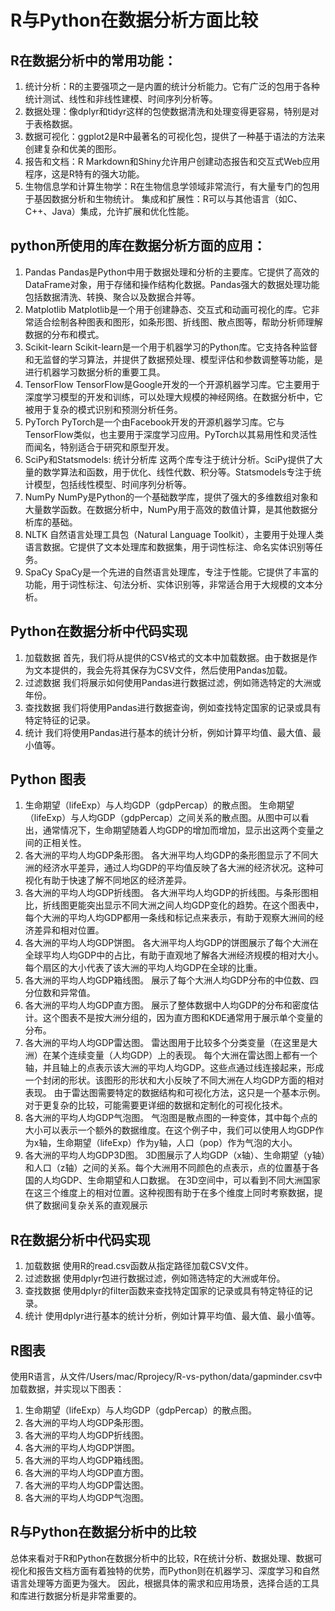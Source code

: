 # R与Python在数据分析方面比较
## R在数据分析中的常用功能：
1. 统计分析：R的主要强项之一是内置的统计分析能力。它有广泛的包用于各种统计测试、线性和非线性建模、时间序列分析等。
2. 数据处理：像dplyr和tidyr这样的包使数据清洗和处理变得更容易，特别是对于表格数据。
3. 数据可视化：ggplot2是R中最著名的可视化包，提供了一种基于语法的方法来创建复杂和优美的图形。
4. 报告和文档：R Markdown和Shiny允许用户创建动态报告和交互式Web应用程序，这是R特有的强大功能。
5. 生物信息学和计算生物学：R在生物信息学领域非常流行，有大量专门的包用于基因数据分析和生物统计。
集成和扩展性：R可以与其他语言（如C、C++、Java）集成，允许扩展和优化性能。

## python所使用的库在数据分析方面的应用：
1. Pandas
   Pandas是Python中用于数据处理和分析的主要库。它提供了高效的DataFrame对象，用于存储和操作结构化数据。Pandas强大的数据处理功能包括数据清洗、转换、聚合以及数据合并等。
2. Matplotlib
   Matplotlib是一个用于创建静态、交互式和动画可视化的库。它非常适合绘制各种图表和图形，如条形图、折线图、散点图等，帮助分析师理解数据的分布和模式。
3. Scikit-learn
   Scikit-learn是一个用于机器学习的Python库。它支持各种监督和无监督的学习算法，并提供了数据预处理、模型评估和参数调整等功能，是进行机器学习数据分析的重要工具。
4. TensorFlow
   TensorFlow是Google开发的一个开源机器学习库。它主要用于深度学习模型的开发和训练，可以处理大规模的神经网络。在数据分析中，它被用于复杂的模式识别和预测分析任务。
5. PyTorch
   PyTorch是一个由Facebook开发的开源机器学习库。它与TensorFlow类似，也主要用于深度学习应用。PyTorch以其易用性和灵活性而闻名，特别适合于研究和原型开发。
6. SciPy和Statsmodels: 统计分析库
   这两个库专注于统计分析。SciPy提供了大量的数学算法和函数，用于优化、线性代数、积分等。Statsmodels专注于统计模型，包括线性模型、时间序列分析等。
7. NumPy
   NumPy是Python的一个基础数学库，提供了强大的多维数组对象和大量数学函数。在数据分析中，NumPy用于高效的数值计算，是其他数据分析库的基础。
8. NLTK
   自然语言处理工具包（Natural Language Toolkit），主要用于处理人类语言数据。它提供了文本处理库和数据集，用于词性标注、命名实体识别等任务。
9. SpaCy
   SpaCy是一个先进的自然语言处理库，专注于性能。它提供了丰富的功能，用于词性标注、句法分析、实体识别等，非常适合用于大规模的文本分析。

## Python在数据分析中代码实现
1. 加载数据
   首先，我们将从提供的CSV格式的文本中加载数据。由于数据是作为文本提供的，我会先将其保存为CSV文件，然后使用Pandas加载。
2. 过滤数据
   我们将展示如何使用Pandas进行数据过滤，例如筛选特定的大洲或年份。
3. 查找数据
   我们将使用Pandas进行数据查询，例如查找特定国家的记录或具有特定特征的记录。
4. 统计
   我们将使用Pandas进行基本的统计分析，例如计算平均值、最大值、最小值等。
## Python 图表
   1. 生命期望（lifeExp）与人均GDP（gdpPercap）的散点图。
      生命期望（lifeExp）与人均GDP（gdpPercap）之间关系的散点图。从图中可以看出，通常情况下，生命期望随着人均GDP的增加而增加，显示出这两个变量之间的正相关性。
   2. 各大洲的平均人均GDP条形图。
      各大洲平均人均GDP的条形图显示了不同大洲的经济水平差异，通过人均GDP的平均值反映了各大洲的经济状况。这种可视化有助于快速了解不同地区的经济差异。
   3. 各大洲的平均人均GDP折线图。
      各大洲平均人均GDP的折线图。与条形图相比，折线图更能突出显示不同大洲之间人均GDP变化的趋势。在这个图表中，每个大洲的平均人均GDP都用一条线和标记点来表示，有助于观察大洲间的经济差异和相对位置。
   4. 各大洲的平均人均GDP饼图。
      各大洲平均人均GDP的饼图展示了每个大洲在全球平均人均GDP中的占比，有助于直观地了解各大洲经济规模的相对大小。每个扇区的大小代表了该大洲的平均人均GDP在全球的比重。
   5. 各大洲的平均人均GDP箱线图。
      展示了每个大洲人均GDP分布的中位数、四分位数和异常值。
   6. 各大洲的平均人均GDP直方图。
      展示了整体数据中人均GDP的分布和密度估计。这个图表不是按大洲分组的，因为直方图和KDE通常用于展示单个变量的分布。
   7. 各大洲的平均人均GDP雷达图。
      雷达图用于比较多个分类变量（在这里是大洲）在某个连续变量（人均GDP）上的表现。
      每个大洲在雷达图上都有一个轴，并且轴上的点表示该大洲的平均人均GDP。这些点通过线连接起来，形成一个封闭的形状。该图形的形状和大小反映了不同大洲在人均GDP方面的相对表现。
      由于雷达图需要特定的数据结构和可视化方法，这只是一个基本示例。对于更复杂的比较，可能需要更详细的数据和定制化的可视化技术。
   8. 各大洲的平均人均GDP气泡图。
      气泡图是散点图的一种变体，其中每个点的大小可以表示一个额外的数据维度。在这个例子中，我们可以使用人均GDP作为x轴，生命期望（lifeExp）作为y轴，人口（pop）作为气泡的大小。
   9. 各大洲的平均人均GDP3D图。
      3D图展示了人均GDP（x轴）、生命期望（y轴）和人口（z轴）之间的关系。每个大洲用不同颜色的点表示，点的位置基于各国的人均GDP、生命期望和人口数据。
      在3D空间中，可以看到不同大洲国家在这三个维度上的相对位置。这种视图有助于在多个维度上同时考察数据，提供了数据间复杂关系的直观展示
## R在数据分析中代码实现
1. 加载数据
   使用R的read.csv函数从指定路径加载CSV文件。
2. 过滤数据
   使用dplyr包进行数据过滤，例如筛选特定的大洲或年份。
3. 查找数据
   使用dplyr的filter函数来查找特定国家的记录或具有特定特征的记录。 
4. 统计
   使用dplyr进行基本的统计分析，例如计算平均值、最大值、最小值等。

## R图表
使用R语言，从文件/Users/mac/Rprojecy/R-vs-python/data/gapminder.csv中加载数据，并实现以下图表：
1. 生命期望（lifeExp）与人均GDP（gdpPercap）的散点图。
2. 各大洲的平均人均GDP条形图。
3. 各大洲的平均人均GDP折线图。
4. 各大洲的平均人均GDP饼图。
5. 各大洲的平均人均GDP箱线图。
6. 各大洲的平均人均GDP直方图。
7. 各大洲的平均人均GDP雷达图。
8. 各大洲的平均人均GDP气泡图。

## R与Python在数据分析中的比较
总体来看对于R和Python在数据分析中的比较，R在统计分析、数据处理、数据可视化和报告文档方面有着独特的优势，而Python则在机器学习、深度学习和自然语言处理等方面更为强大。 因此，根据具体的需求和应用场景，选择合适的工具和库进行数据分析是非常重要的。

